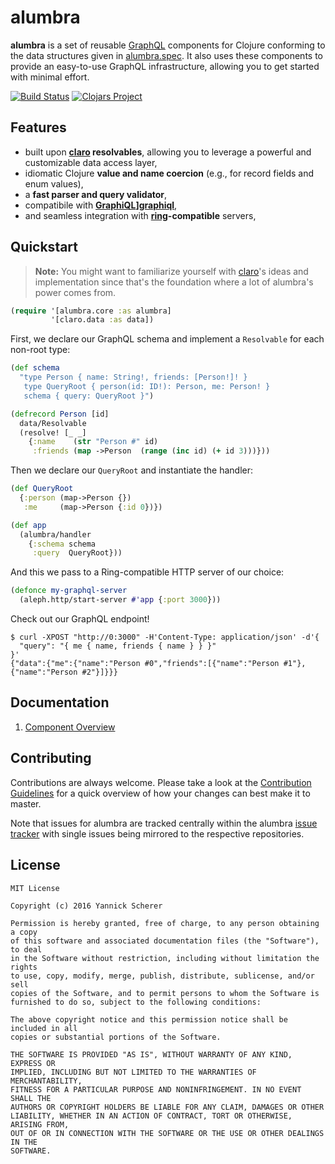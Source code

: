 # alumbra

__alumbra__ is a set of reusable [GraphQL][graphql] components for Clojure
conforming to the data structures given in [alumbra.spec][alumbra-spec]. It also
uses these components to provide an easy-to-use GraphQL infrastructure, allowing
you to get started with minimal effort.

[![Build Status](https://travis-ci.org/alumbra/alumbra.svg?branch=master)](https://travis-ci.org/alumbra/alumbra)
[![Clojars Project](https://img.shields.io/clojars/v/alumbra/alumbra.svg)](https://clojars.org/alumbra/alumbra)

[alumbra-spec]: https://github.com/alumbra/alumbra.spec
[graphql]: http://graphql.org

## Features

- built upon __[claro][claro] resolvables__, allowing you to leverage a powerful
  and customizable data access layer,
- idiomatic Clojure __value and name coercion__ (e.g., for record fields and
  enum values),
- a __fast parser and query validator__,
- compatibile with __[GraphiQL]][graphiql]__,
- and seamless integration with __[ring][ring]-compatible__ servers,

[claro]: https://github.com/xsc/claro
[ring]: https://github.com/ring-clojure/ring
[graphiql]: https://github.com/graphql/graphiql

## Quickstart

> __Note:__ You might want to familiarize yourself with [claro][claro]'s ideas
> and implementation since that's the foundation where a lot of alumbra's power
> comes from.

```clojure
(require '[alumbra.core :as alumbra]
         '[claro.data :as data])
```

First, we declare our GraphQL schema and implement a `Resolvable` for each
non-root type:

```clojure
(def schema
  "type Person { name: String!, friends: [Person!]! }
   type QueryRoot { person(id: ID!): Person, me: Person! }
   schema { query: QueryRoot }")

(defrecord Person [id]
  data/Resolvable
  (resolve! [_ _]
    {:name    (str "Person #" id)
     :friends (map ->Person  (range (inc id) (+ id 3)))}))
```

Then we declare our `QueryRoot` and instantiate the handler:

```clojure
(def QueryRoot
  {:person (map->Person {})
   :me     (map->Person {:id 0})})

(def app
  (alumbra/handler
    {:schema schema
     :query  QueryRoot}))
```

And this we pass to a Ring-compatible HTTP server of our choice:

```clojure
(defonce my-graphql-server
  (aleph.http/start-server #'app {:port 3000}))
```

Check out our GraphQL endpoint!

```shell
$ curl -XPOST "http://0:3000" -H'Content-Type: application/json' -d'{
  "query": "{ me { name, friends { name } } }"
}'
{"data":{"me":{"name":"Person #0","friends":[{"name":"Person #1"},{"name":"Person #2"}]}}}
```

## Documentation

1. [Component Overview](doc/99-alumbra-components.md)

## Contributing

Contributions are always welcome. Please take a look at the [Contribution
Guidelines](CONTRIBUTING.md) for a quick overview of how your changes can best
make it to master.

Note that issues for alumbra are tracked centrally within the alumbra
[issue tracker][issues] with single issues being mirrored to the respective
repositories.

[issues]: https://github.com/alumbra/alumbra/issues

## License

```
MIT License

Copyright (c) 2016 Yannick Scherer

Permission is hereby granted, free of charge, to any person obtaining a copy
of this software and associated documentation files (the "Software"), to deal
in the Software without restriction, including without limitation the rights
to use, copy, modify, merge, publish, distribute, sublicense, and/or sell
copies of the Software, and to permit persons to whom the Software is
furnished to do so, subject to the following conditions:

The above copyright notice and this permission notice shall be included in all
copies or substantial portions of the Software.

THE SOFTWARE IS PROVIDED "AS IS", WITHOUT WARRANTY OF ANY KIND, EXPRESS OR
IMPLIED, INCLUDING BUT NOT LIMITED TO THE WARRANTIES OF MERCHANTABILITY,
FITNESS FOR A PARTICULAR PURPOSE AND NONINFRINGEMENT. IN NO EVENT SHALL THE
AUTHORS OR COPYRIGHT HOLDERS BE LIABLE FOR ANY CLAIM, DAMAGES OR OTHER
LIABILITY, WHETHER IN AN ACTION OF CONTRACT, TORT OR OTHERWISE, ARISING FROM,
OUT OF OR IN CONNECTION WITH THE SOFTWARE OR THE USE OR OTHER DEALINGS IN THE
SOFTWARE.
```
